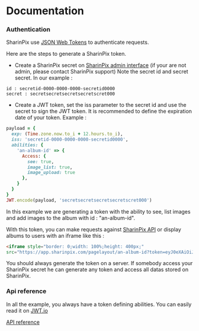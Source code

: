 # Documentation

### Authentication

SharinPix use [JSON Web Tokens](http://jwt.io/) to authenticate requests.

Here are the steps to generate a SharinPix token.

- Create a SharinPix secret on [SharinPix admin interface](https://app.sharinpix.com/admin)
(if your are not admin, please contact SharinPix support) Note the secret id and
secret secret. In our example :

```
id : secretid-0000-0000-0000-secretid0000
secret : secretsecretsecretsecretscret000
```

- Create a JWT token, set the iss parameter to the secret id and use the secret
  to sign the JWT token. It is recommended to define the expiration date of your token. Example :

```ruby
payload = {
  exp: (Time.zone.now.to_i + 12.hours.to_i),
  iss: 'secretid-0000-0000-0000-secretid0000',
  abilities: {
    'an-album-id' => {
      Access: {
        see: true,
        image_list: true,
        image_upload: true
      },
    }
  }
}
JWT.encode(payload, 'secretsecretsecretsecretscret000')
```

In this example we are generating a token with the ability to see, list images
and add images to the album with id : "an-album-id".


With this token, you can make requests against [SharinPix API](api/index.markdown) or display albums to
users with an iframe like this :


```html
<iframe style="border: 0;width: 100%;height: 400px;"
src="https://app.sharinpix.com/pagelayout/an-album-id?token=eyJ0eXAiOiJKV1QiLCJhbGciOiJIUzI1NiJ9.eyJleHAiOjE0NTY5NTM0NTcsImlzcyI6InNlY3JldGlkLTAwMDAtMDAwMC0wMDAwLXNlY3JldGlkMDAwMCIsImFiaWxpdGllcyI6eyJhbi1hbGJ1bS1pZCI6eyJBY2Nlc3MiOnsic2VlIjp0cnVlLCJpbWFnZV9saXN0Ijp0cnVlLCJpbWFnZV91cGxvYWQiOnRydWV9fX19.f1_S49veaevYji-xTtDKVFhFNATdd2QarisHxew_aCQ"/>
```

You should always generate the token on a server. If somebody access your
SharinPix secret he can generate any token and access all datas stored on
SharinPix.


### Api reference

In all the example, you always have a token defining abilities. You can easily
read it on [JWT.io](http://jwt.io)

[API reference](api/index.markdown)
